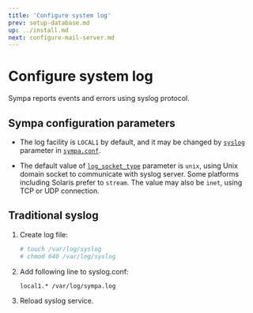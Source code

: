 ```yaml
---
title: 'Configure system log'
prev: setup-database.md
up: ../install.md
next: configure-mail-server.md
---
```


Configure system log
====================

Sympa reports events and errors using syslog protocol.

Sympa configuration parameters
------------------------------

* The log facility is ``LOCAL1`` by default, and it may be changed by
  [``syslog``](../man/sympa.conf.5.md#syslog) parameter in
  [``sympa.conf``](../layout.md#config).

* The default value of
  [``log_socket_type``](../man/sympa.conf.5.md#log_socket_type) parameter is
  ``unix``, using Unix domain socket to communicate with syslog server.  Some
  platforms including Solaris prefer to ``stream``.  The value may also be
  ``inet``, using TCP or UDP connection.

Traditional syslog
------------------

1. Create log file:
   ```bash
   # touch /var/log/syslog
   # chmod 640 /var/log/syslog
   ```

2. Add following line to syslog.conf:
   ```
   local1.* /var/log/sympa.log
   ```

3. Reload syslog service.

